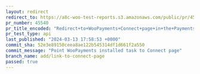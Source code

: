 ```yaml
---
layout: redirect
redirect_to: https://a8c-woo-test-reports.s3.amazonaws.com/public/pr/45540/api/index.html
pr_number: 45540
pr_title_encoded: "Redirect+to+WooPayments+Connect+page+in+the+Payments+task"
pr_test_type: api
last_published: "2024-03-13 17:58:53 +0000"
commit_sha: 52e3e89150ceea8ae122b545314df1d661f2a550
commit_message: "Point WooPayments installed task to Connect page"
branch_name: add/link-to-connect-page
passed: true
---
```

